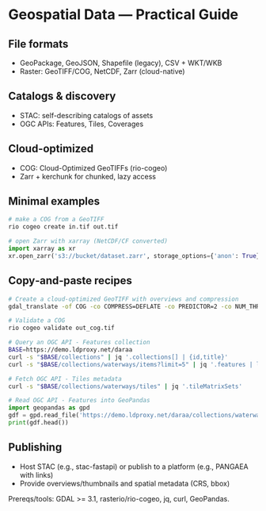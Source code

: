 # Geospatial Data — Practical Guide

## File formats
- GeoPackage, GeoJSON, Shapefile (legacy), CSV + WKT/WKB
- Raster: GeoTIFF/COG, NetCDF, Zarr (cloud-native)

## Catalogs & discovery
- STAC: self-describing catalogs of assets
- OGC APIs: Features, Tiles, Coverages

## Cloud-optimized
- COG: Cloud-Optimized GeoTIFFs (rio-cogeo)
- Zarr + kerchunk for chunked, lazy access

## Minimal examples
```bash
# make a COG from a GeoTIFF
rio cogeo create in.tif out.tif
```

```python
# open Zarr with xarray (NetCDF/CF converted)
import xarray as xr
xr.open_zarr('s3://bucket/dataset.zarr', storage_options={'anon': True})
```

## Copy‑and‑paste recipes

```bash
# Create a cloud‑optimized GeoTIFF with overviews and compression
gdal_translate -of COG -co COMPRESS=DEFLATE -co PREDICTOR=2 -co NUM_THREADS=ALL_CPUS in.tif out_cog.tif

# Validate a COG
rio cogeo validate out_cog.tif
```

```bash
# Query an OGC API - Features collection
BASE=https://demo.ldproxy.net/daraa
curl -s "$BASE/collections" | jq '.collections[] | {id,title}'
curl -s "$BASE/collections/waterways/items?limit=5" | jq '.features | length'

# Fetch OGC API - Tiles metadata
curl -s "$BASE/collections/waterways/tiles" | jq '.tileMatrixSets'
```

```python
# Read OGC API - Features into GeoPandas
import geopandas as gpd
gdf = gpd.read_file('https://demo.ldproxy.net/daraa/collections/waterways/items?limit=1000')
print(gdf.head())
```

## Publishing
- Host STAC (e.g., stac-fastapi) or publish to a platform (e.g., PANGAEA with links)
- Provide overviews/thumbnails and spatial metadata (CRS, bbox)

Prereqs/tools: GDAL >= 3.1, rasterio/rio-cogeo, jq, curl, GeoPandas.
